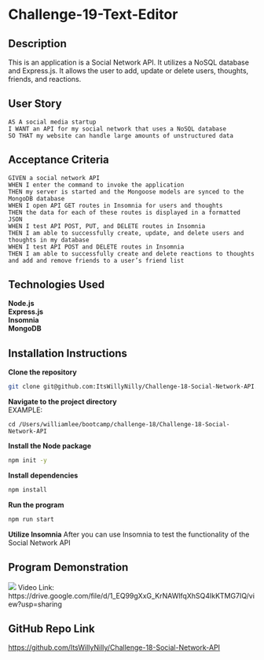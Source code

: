 # Challenge-19-Text-Editor

## Description
This is an application is a Social Network API. It utilizes a NoSQL database and Express.js. It allows the user to add, update or delete users, thoughts, friends, and reactions. 

## User Story

```
AS A social media startup
I WANT an API for my social network that uses a NoSQL database
SO THAT my website can handle large amounts of unstructured data
```

## Acceptance Criteria

```
GIVEN a social network API
WHEN I enter the command to invoke the application
THEN my server is started and the Mongoose models are synced to the MongoDB database
WHEN I open API GET routes in Insomnia for users and thoughts
THEN the data for each of these routes is displayed in a formatted JSON
WHEN I test API POST, PUT, and DELETE routes in Insomnia
THEN I am able to successfully create, update, and delete users and thoughts in my database
WHEN I test API POST and DELETE routes in Insomnia
THEN I am able to successfully create and delete reactions to thoughts and add and remove friends to a user’s friend list
```

## Technologies Used
**Node.js** <br>
**Express.js**<br>
**Insomnia**<br>
**MongoDB**<br>

## Installation Instructions
**Clone the repository**
```bash
git clone git@github.com:ItsWillyNilly/Challenge-18-Social-Network-API.git
```

**Navigate to the project directory**
<br>EXAMPLE:
```
cd /Users/williamlee/bootcamp/challenge-18/Challenge-18-Social-Network-API
```
**Install the Node package**
```bash
npm init -y
```

**Install dependencies**
```bash
npm install
```

**Run the program**
```bash
npm run start
```

**Utilize Insomnia**
After you can use Insomnia to test the functionality of the Social Network API

## Program Demonstration
<img src="assets/videos/Untitled Video September 16, 2024 3_39 PM.gif">
Video Link:<br> https://drive.google.com/file/d/1_EQ99gXxG_KrNAWlfqXhSQ4IkKTMG7IQ/view?usp=sharing

## GitHub Repo Link
https://github.com/ItsWillyNilly/Challenge-18-Social-Network-API